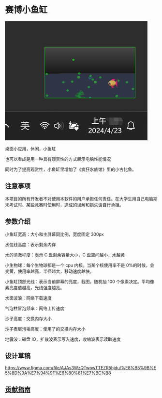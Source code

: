 # 赛博小鱼缸

![demo](./doc/demo.png)

桌面小应用，休闲，小鱼缸

也可以看成是用一种具有观赏性的方式展示电脑性能情况

同时为了提高观赏性，小鱼缸里增加了《疯狂水族馆》里的小古比鱼。

## 注意事项

本项目的所有开发者不对使用本软件的用户承担任何责任。在大学生用自己电脑期末考试时、某些竞赛时使用时，造成的误解和损失请自行承担。

## 参数介绍

小鱼缸宽高：大小和主屏幕同比例，宽度固定 300px

水位线高度：表示剩余内存

水的清澈程度：表示 C 盘剩余容量大小，C 盘空间越小，水越黄

小生物球：每个生物球都是一个 cpu 内核。当某个核使用率不是 0%的时候，会变黄，使用率越高，半径越大，移动速度越快。

小鱼缸顶部光线：表示当前屏幕的亮度，截图，随机抽 100 个像素决定。平均像素亮度值越高，光线强度越亮。

水面波浪：网络下载速度

气泡柱冒泡频率：网络上传速度

沙子高度：交换内存大小

沙子表层污垢高度：使用了的交换内存大小

地震波：磁盘 IO，扩散波表示写入速度，收缩波表示读取速度

## 设计草稿

https://www.figma.com/file/AJAs3WzQTwpwTTEZR5hjdu/%E8%B5%9B%E5%8D%9A%E7%94%9F%E6%80%81%E7%BC%B8

## [贡献指南](CONTRIBUTING.md)
